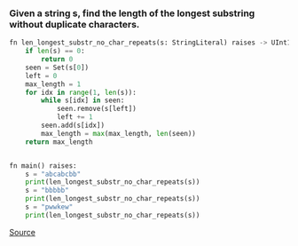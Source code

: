 ### Given a string s, find the length of the longest substring without duplicate characters.

 
```python
fn len_longest_substr_no_char_repeats(s: StringLiteral) raises -> UInt16:
    if len(s) == 0:
        return 0
    seen = Set(s[0])
    left = 0
    max_length = 1
    for idx in range(1, len(s)):
        while s[idx] in seen:
            seen.remove(s[left])
            left += 1
        seen.add(s[idx])
        max_length = max(max_length, len(seen))
    return max_length


fn main() raises:
    s = "abcabcbb"
    print(len_longest_substr_no_char_repeats(s))
    s = "bbbbb"
    print(len_longest_substr_no_char_repeats(s))
    s = "pwwkew"
    print(len_longest_substr_no_char_repeats(s))
```


[Source](https://github.com/ratulb/mojo_programming/blob/main/codes/longest_substr_no_char_repeats.mojo)

